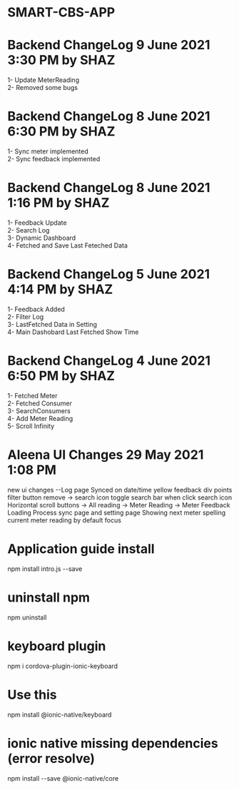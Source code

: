 # SMART-CBS-APP

# Backend ChangeLog 9 June 2021 3:30 PM by SHAZ
1- Update MeterReading<br>
2- Removed some bugs<br>

# Backend ChangeLog 8 June 2021 6:30 PM by SHAZ
1- Sync meter implemented<br>
2- Sync feedback implemented<br>


# Backend ChangeLog 8 June 2021 1:16 PM by SHAZ
1- Feedback Update<br>
2- Search Log<br>
3- Dynamic Dashboard <br>
4- Fetched  and Save Last Feteched Data<br>

# Backend ChangeLog 5 June 2021 4:14 PM by SHAZ
1- Feedback Added<br>
2- Filter Log<br>
3- LastFetched Data in Setting <br>
4- Main Dashobard Last Fetched Show Time<br>

# Backend ChangeLog 4 June 2021 6:50 PM by SHAZ
1- Fetched Meter<br>
2- Fetched Consumer<br>
3- SearchConsumers <br>
4- Add Meter Reading<br>
5- Scroll Infinity

# Aleena UI Changes 29 May 2021 1:08 PM
new ui changes
--Log page
Synced on date/time
yellow feedback div points
filter button remove -> search icon 
toggle search bar when click search icon
Horizontal scroll buttons -> All reading -> Meter Reading -> Meter Feedback
Loading Process sync page and setting page 
Showing next meter spelling
current meter reading by default focus

# Application guide install
npm install intro.js --save

# uninstall npm
npm uninstall <package-name> 

# keyboard plugin
npm i cordova-plugin-ionic-keyboard

# Use this
npm install @ionic-native/keyboard

# ionic native missing dependencies (error resolve)
npm install --save @ionic-native/core
